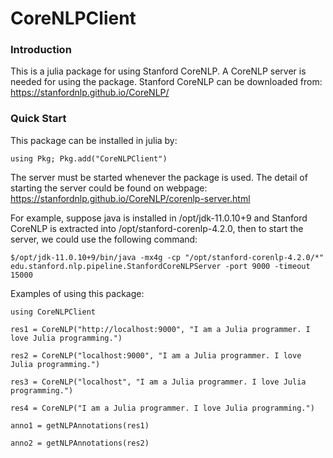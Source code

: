 # CoreNLPClient

### Introduction
This is a julia package for using Stanford CoreNLP. A CoreNLP server is needed for using the package. Stanford CoreNLP can be downloaded from:
https://stanfordnlp.github.io/CoreNLP/

### Quick Start
This package can be installed in julia by:
```
using Pkg; Pkg.add("CoreNLPClient")   
```

The server must be started whenever the package is used. The detail of starting the server could be found on webpage:
https://stanfordnlp.github.io/CoreNLP/corenlp-server.html

For example, suppose java is installed in /opt/jdk-11.0.10+9 and Stanford CoreNLP is extracted into /opt/stanford-corenlp-4.2.0, then to start the server, we could use the following command:
```
$/opt/jdk-11.0.10+9/bin/java -mx4g -cp "/opt/stanford-corenlp-4.2.0/*" edu.stanford.nlp.pipeline.StanfordCoreNLPServer -port 9000 -timeout 15000
```

Examples of using this package:

```
using CoreNLPClient

res1 = CoreNLP("http://localhost:9000", "I am a Julia programmer. I love Julia programming.")

res2 = CoreNLP("localhost:9000", "I am a Julia programmer. I love Julia programming.")

res3 = CoreNLP("localhost", "I am a Julia programmer. I love Julia programming.")

res4 = CoreNLP("I am a Julia programmer. I love Julia programming.")

anno1 = getNLPAnnotations(res1)

anno2 = getNLPAnnotations(res2)
```